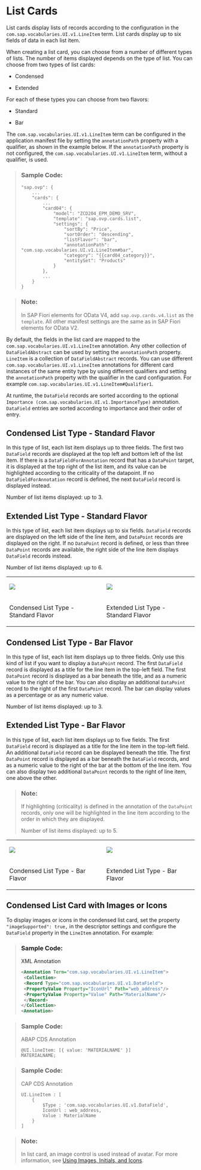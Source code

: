 <!-- loio56f39e077efb477d9e851cd082b7760c -->

# List Cards

List cards display lists of records according to the configuration in the `com.sap.vocabularies.UI.v1.LineItem` term. List cards display up to six fields of data in each list item.



When creating a list card, you can choose from a number of different types of lists. The number of items displayed depends on the type of list. You can choose from two types of list cards:

-   Condensed

-   Extended


For each of these types you can choose from two flavors:

-   Standard

-   Bar


The `com.sap.vocabularies.UI.v1.LineItem` term can be configured in the application manifest file by setting the `annotationPath` property with a qualifier, as shown in the example below. If the `annotationPath` property is not configured, the `com.sap.vocabularies.UI.v1.LineItem` term, without a qualifier, is used.

> ### Sample Code:  
> ```
> "sap.ovp": {
>     ...
>     "cards": {
>         ...
>         "card04": {
>             "model": "ZCD204_EPM_DEMO_SRV",
>             "template": "sap.ovp.cards.list",
>             "settings": {
>                 "sortBy": "Price",
>                 "sortOrder": "descending",
>                 "listFlavor": "bar",
>                 "annotationPath": "com.sap.vocabularies.UI.v1.LineItem#bar",
>                 "category": "{{card04_category}}",
>                 "entitySet": "Products"
>             }
>         },
>         ...
>     }
> }
> ```

> ### Note:  
> In SAP Fiori elements for OData V4, add `sap.ovp.cards.v4.list` as the `template`. All other manifest settings are the same as in SAP Fiori elements for OData V2.

By default, the fields in the list card are mapped to the `com.sap.vocabularies.UI.v1.LineItem` annotation. Any other collection of `DataFieldAbstract` can be used by setting the `annotationPath` property. `LineItem` is a collection of `DataFieldAbstract` records. You can use different `com.sap.vocabularies.UI.v1.LineItem` annotations for different card instances of the same entity type by using different qualifiers and setting the `annotationPath` property with the qualifier in the card configuration. For example `com.sap.vocabularies.UI.v1.LineItem#Qualifier1`.

At runtime, the `DataField` records are sorted according to the optional `Importance (com.sap.vocabularies.UI.v1.ImportanceType)` annotation. `DataField` entries are sorted according to importance and their order of entry.



## Condensed List Type - Standard Flavor

In this type of list, each list item displays up to three fields. The first two `DataField` records are displayed at the top left and bottom left of the list item. If there is a `DataFieldForAnnotation` record that has a `DataPoint` target, it is displayed at the top right of the list item, and its value can be highlighted according to the criticality of the datapoint. If no `DataFieldForAnnotation` record is defined, the next `DataField` record is displayed instead.

Number of list items displayed: up to 3.



## Extended List Type - Standard Flavor

In this type of list, each list item displays up to six fields. `DataField` records are displayed on the left side of the line item, and `DataPoint` records are displayed on the right. If no `DataPoint` record is defined, or less than three `DataPoint` records are available, the right side of the line item displays `DataField` records instead.

Number of list items displayed: up to 6.


<table>
<tr>
<td valign="top">

![](images/Condensed_Standard_342d904.png)

</td>
<td valign="top">

![](images/Extended_Standard_849fdc4.png)

</td>
</tr>
<tr>
<td valign="top">

Condensed List Type - Standard Flavor

</td>
<td valign="top">

Extended List Type - Standard Flavor

</td>
</tr>
</table>



## Condensed List Type - Bar Flavor

In this type of list, each list item displays up to three fields. Only use this kind of list if you want to display a `DataPoint` record. The first `DataField` record is displayed as a title for the line item in the top-left field. The first `DataPoint` record is displayed as a bar beneath the title, and as a numeric value to the right of the bar. You can also display an additional `DataPoint` record to the right of the first `DataPoint` record. The bar can display values as a percentage or as any numeric value.

Number of list items displayed: up to 3.



## Extended List Type - Bar Flavor

In this type of list, each list item displays up to five fields. The first `DataField` record is displayed as a title for the line item in the top-left field. An additional `DataField` record can be displayed beneath the title. The first `DataPoint` record is displayed as a bar beneath the `DataField` records, and as a numeric value to the right of the bar at the bottom of the line item. You can also display two additional `DataPoint` records to the right of line item, one above the other.

> ### Note:  
> If highlighting \(criticality\) is defined in the annotation of the `DataPoint` records, only one will be highlighted in the line item according to the order in which they are displayed.
> 
> Number of list items displayed: up to 5.


<table>
<tr>
<td valign="top">

![](images/Condensed_Bar_8f1def4.png)

</td>
<td valign="top">

![](images/Extended_Bar_bdbbbb2.png)

</td>
</tr>
<tr>
<td valign="top">

Condensed List Type - Bar Flavor

</td>
<td valign="top">

Extended List Type - Bar Flavor

</td>
</tr>
</table>



<a name="loio56f39e077efb477d9e851cd082b7760c__section_xt3_h4n_m2b"/>

## Condensed List Card with Images or Icons

To display images or icons in the condensed list card, set the property `"imageSupported": true,` in the descriptor settings and configure the `DataField` property in the `LineItem` annotation. For example:

> ### Sample Code:  
> XML Annotation
> 
> ```xml
> <Annotation Term="com.sap.vocabularies.UI.v1.LineItem">
>  <Collection>
>  <Record Type="com.sap.vocabularies.UI.v1.DataField">
>  <PropertyValue Property="IconUrl" Path="web_address"/>
>  <PropertyValue Property="Value" Path="MaterialName"/>
>  </Record>
> </Collection>
> <Annotation>
> ```

> ### Sample Code:  
> ABAP CDS Annotation
> 
> ```
> @UI.lineItem: [{ value: 'MATERIALNAME' }]
> MATERIALNAME;
> ```

> ### Sample Code:  
> CAP CDS Annotation
> 
> ```
> UI.LineItem : [
>     {
>         $Type : 'com.sap.vocabularies.UI.v1.DataField',
>         IconUrl : web_address,
>         Value : MaterialName
>     }
> ]
> ```

> ### Note:  
> In list card, an image control is used instead of avatar. For more information, see [Using Images, Initials, and Icons](using-images-initials-and-icons-5760b63.md).

